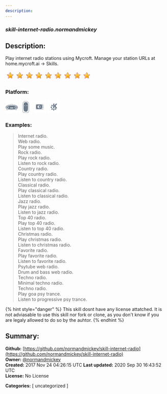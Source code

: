 ```yaml
---
description: 
---
```


### _skill-internet-radio.normandmickey_  
## Description:  
Play internet radio stations using Mycroft.
Manage your station URLs at home.mycroft.ai -> Skills.  
  
![](../.gitbook/assets/star.png)![](../.gitbook/assets/star.png)![](../.gitbook/assets/star.png)![](../.gitbook/assets/star.png)![](../.gitbook/assets/star.png)![](../.gitbook/assets/star.png)![](../.gitbook/assets/star.png)![](../.gitbook/assets/star.png)![](../.gitbook/assets/star.png)  
  
### Platform:  
 ![Mark I](../.gitbook/assets/mark-1-icon.png)  ![Mark II](../.gitbook/assets/mark-2-icon.png)  ![Picroft](../.gitbook/assets/picroft-icon.png)  ![plasmoid](../.gitbook/assets/kde.png)   
### Examples:  
> Internet radio.  
> Web radio.  
> Play some music.  
> Rock radio.  
> Play rock radio.  
> Listen to rock radio.  
> Country radio.  
> Play country radio.  
> Listen to country radio.  
> Classical radio.  
> Play classical radio.  
> Listen to classical radio.  
> Jazz radio.  
> Play jazz radio.  
> Listen to jazz radio.  
> Top 40 radio.  
> Play top 40 radio.  
> Listen to top 40 radio.  
> Christmas radio.  
> Play christmas radio.  
> Listen to christmas radio.  
> Favorite radio.  
> Play favorite radio.  
> Listen to favorite radio.  
> Psytube web radio.  
> Drum and bass web radio.  
> Techno radio.  
> Minimal techno radio.  
> Techno radio.  
> Play goa psy trance.  
> Listen to progressive psy trance.  
  
{% hint style="danger" %}
This skill dosnt have any license attatched. It is not adviasable to use this skill nor fork or clone, as you don't know if you are legaly allowed to do so by the auhtor.
{% endhint %}
  
## Summary:  
**Github:** [https://github.com/normandmickey/skill-internet-radio](https://github.com/normandmickey/skill-internet-radio)  
**Owner:** [@normandmickey](https://github.com/normandmickey)  
**Created:** 2017 Nov 24 04:26:15 UTC  **Last updated:** 2020 Sep 30 16:43:52 UTC  
**License:** No License  
  
**Categories:** [ uncategorized ]   
